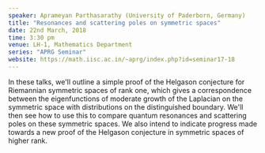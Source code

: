 ```yaml
---
speaker: Aprameyan Parthasarathy (University of Paderborn, Germany)
title: "Resonances and scattering poles on symmetric spaces"
date: 22nd March, 2018
time: 3:30 pm
venue: LH-1, Mathematics Department
series: "APRG Seminar"
website: https://math.iisc.ac.in/~aprg/index.php?id=seminar17-18
---
```


In these talks, we'll outline a simple proof of the Helgason conjecture for Riemannian symmetric spaces of rank one, which gives a correspondence between the eigenfunctions of moderate growth of the Laplacian on the symmetric space with distributions on the distinguished boundary. We'll then see how to use this to compare quantum resonances and scattering poles on these symmetric spaces. We also intend to indicate progress made towards a new proof of the Helgason conjecture in symmetric spaces of higher rank.
